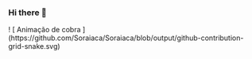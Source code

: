 ### Hi there 👋

<!--
**soraiaca/Soraiaca** is a ✨ _special_ ✨ repository because its `README.md` (this file) appears on your GitHub profile.

Here are some ideas to get you started:

- 🔭 I’m currently working on ...
- 🌱 I’m currently learning ...
- 👯 I’m looking to collaborate on ...
- 🤔 I’m looking for help with ...
- 💬 Ask me about ...
- 📫 How to reach me: ...<div>
 ! [ Animação de cobra ] (https://github.com/Soraiaca/Soraiaca/blob/output/github-contribution-grid-snake.svg)
</div>
- 😄 Pronouns: ...
- ⚡ Fun fact: ...
-->


<div>
 ! [ Animação de cobra ] (https://github.com/Soraiaca/Soraiaca/blob/output/github-contribution-grid-snake.svg)
</div>

